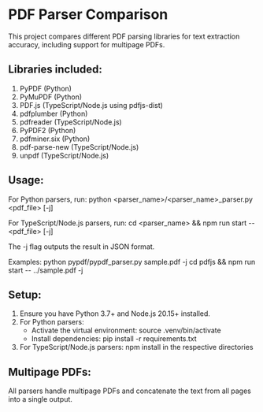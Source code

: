 # PDF Parser Comparison

This project compares different PDF parsing libraries for text extraction accuracy, including support for multipage PDFs.

## Libraries included:
1. PyPDF (Python)
2. PyMuPDF (Python)
3. PDF.js (TypeScript/Node.js using pdfjs-dist)
4. pdfplumber (Python)
5. pdfreader (TypeScript/Node.js)
6. PyPDF2 (Python)
7. pdfminer.six (Python)
8. pdf-parse-new (TypeScript/Node.js)
9. unpdf (TypeScript/Node.js)

## Usage:
For Python parsers, run:
python <parser_name>/<parser_name>_parser.py <pdf_file> [-j]

For TypeScript/Node.js parsers, run:
cd <parser_name> && npm run start -- <pdf_file> [-j]

The -j flag outputs the result in JSON format.

Examples:
python pypdf/pypdf_parser.py sample.pdf -j
cd pdfjs && npm run start -- ../sample.pdf -j

## Setup:
1. Ensure you have Python 3.7+ and Node.js 20.15+ installed.
2. For Python parsers: 
   - Activate the virtual environment: source .venv/bin/activate
   - Install dependencies: pip install -r requirements.txt
3. For TypeScript/Node.js parsers: npm install in the respective directories

## Multipage PDFs:
All parsers handle multipage PDFs and concatenate the text from all pages into a single output.

